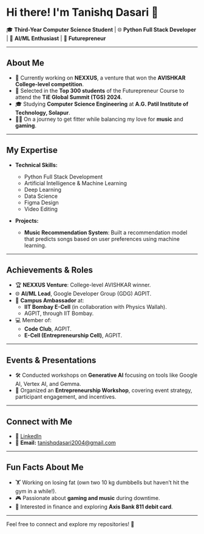 # Hi there! I'm Tanishq Dasari 👋  

🎓 **Third-Year Computer Science Student** | 🌐 **Python Full Stack Developer** | 🤖 **AI/ML Enthusiast** | 🚀 **Futurepreneur**  

---

## About Me  
- 🔭 Currently working on **NEXXUS**, a venture that won the **AVISHKAR College-level competition**.  
- 🌟 Selected in the **Top 300 students** of the Futurepreneur Course to attend the **TiE Global Summit (TGS) 2024**.  
- 🎓 Studying **Computer Science Engineering** at **A.G. Patil Institute of Technology, Solapur**.  
- 🏋️‍♂️ On a journey to get fitter while balancing my love for **music** and **gaming**.  

---

## My Expertise  
- **Technical Skills:**  
  - Python Full Stack Development  
  - Artificial Intelligence & Machine Learning  
  - Deep Learning  
  - Data Science  
  - Figma Design  
  - Video Editing  

- **Projects:**  
  - **Music Recommendation System**: Built a recommendation model that predicts songs based on user preferences using machine learning.  

---

## Achievements & Roles  
- 🏆 **NEXXUS Venture**: College-level AVISHKAR winner.  
- 🌐 **AI/ML Lead**, Google Developer Group (GDG) AGPIT.  
- 🌟 **Campus Ambassador** at:  
  - **IIT Bombay E-Cell** (in collaboration with Physics Wallah).  
  - AGPIT, through IIT Bombay.  
- 💻 Member of:  
  - **Code Club**, AGPIT.  
  - **E-Cell (Entrepreneurship Cell)**, AGPIT.  

---

## Events & Presentations  
- 🛠️ Conducted workshops on **Generative AI** focusing on tools like Google AI, Vertex AI, and Gemma.  
- 🎤 Organized an **Entrepreneurship Workshop**, covering event strategy, participant engagement, and incentives.  

---

## Connect with Me  
- 💼 [LinkedIn](https://www.linkedin.com/in/tanishq-dasari-15697231a/)  
- 📧 **Email:** tanishqdasari2004@gmail.com  

---

## Fun Facts About Me  
- 🏋️ Working on losing fat (own two 10 kg dumbbells but haven’t hit the gym in a while!).  
- 🎮 Passionate about **gaming and music** during downtime.  
- 🚀 Interested in finance and exploring **Axis Bank 811 debit card**.  

---

Feel free to connect and explore my repositories! 🌟  
